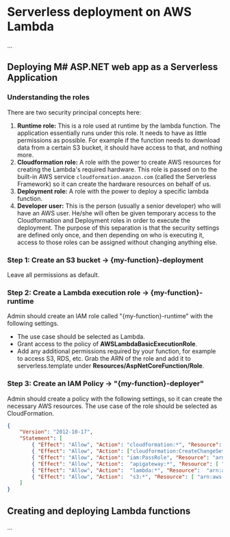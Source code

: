 # Serverless deployment on AWS Lambda
...

## Deploying M# ASP.NET web app as a Serverless Application
### Understanding the roles
There are two security principal concepts here:
1. **Runtime role:** This is a role used at runtime by the lambda function. The application essentially runs under this role. It needs to have as little permissions as possible. For example if the function needs to download data from a certain S3 bucket, it should have access to that, and nothing more.
2. **Cloudformation role:** A role with the power to create AWS resources for creating the Lambda's required hardware. This role is passed on to the built-in AWS service `cloudformation.amazon.com` (called the Serverless Framework) so it can create the hardware resources on behalf of us.
3. **Deployment role:** A role with the power to deploy a specific lambda function.
4. **Developer user:** This is the person (usually a senior developer) who will have an AWS user. He/she will often be given temporary access to the Cloudformation and Deployment roles in order to execute the deployment. The purpose of this separation is that the security settings are defined only once, and then depending on who is executing it, access to those roles can be assigned without changing anything else.
### Step 1: Create an S3 bucket -> {my-function}-deployment
Leave all permissions as default.
### Step 2: Create a Lambda execution role -> {my-function}-runtime
Admin should create an IAM role called "{my-function}-runtime" with the following settings.
- The use case should be selected as Lambda.
- Grant access to the policy of **AWSLambdaBasicExecutionRole**.
- Add any additional permissions required by your function, for example to access S3, RDS, etc.
Grab the ARN of the role and add it to serverless.template under **Resources/AspNetCoreFunction/Role**.
### Step 3: Create an IAM Policy -> "{my-function}-deployer"
Admin should create a policy with the following settings, so it can create the necessary AWS resources. The use case of the role should be selected as CloudFormation.
```json
{
    "Version": "2012-10-17",
    "Statement": [
        { "Effect": "Allow", "Action": "cloudformation:*", "Resource": "arn:aws:cloudformation:{MyRegion}:{MyAccountId}:stack/{my-function}**" },
        { "Effect": "Allow", "Action": ["cloudformation:CreateChangeSet", "cloudformation:ValidateTemplate"], "Resource" : "*" },
        { "Effect": "Allow", "Action": "iam:PassRole", "Resource": "arn:aws:iam::{MyAccountId}:role/{my-function}-runtime" },
        { "Effect": "Allow", "Action":  "apigateway:*", "Resource": [ "arn:aws:apigateway:*::/restapis", "arn:aws:apigateway:*::/restapis/*" ] },      
        { "Effect": "Allow", "Action":  "lambda:*", "Resource":  "arn:aws:lambda:*:{MyAccountId}:function:{my-function}*" }
        { "Effect": "Allow", "Action":  "s3:*", "Resource": [ "arn:aws:s3:::{my-function}-deployment", "arn:aws:s3:::{my-function}-deployment/*" ] },       
    ]
}
```
## Creating and deploying Lambda functions
...
